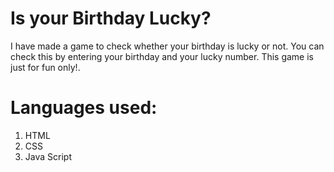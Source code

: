 # Is your Birthday Lucky?

I have made a game to check whether your birthday is lucky or not. 
You can check this by entering your birthday and your lucky number.
This game is just for fun only!.

# Languages used:

1. HTML
2. CSS
3. Java Script